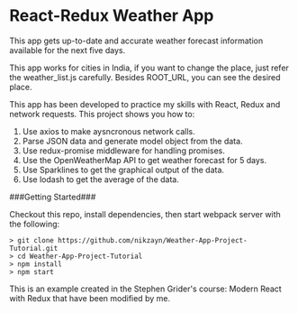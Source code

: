 # React-Redux Weather App

This app gets up-to-date and accurate weather forecast information available for the next five days. 

This app works for cities in India, if you want to change the place, just refer the weather_list.js carefully. Besides ROOT_URL, you can see the desired place.

This app has been developed to practice my skills with React, Redux and network requests. This project shows you how to:

1. Use axios to make aysncronous network calls.
2. Parse JSON data and generate model object from the data.
3. Use redux-promise middleware for handling promises.
4. Use the OpenWeatherMap API to get weather forecast for 5 days.
5. Use Sparklines to get the graphical output of the data.
6. Use lodash to get the average of the data.

###Getting Started###

Checkout this repo, install dependencies, then start webpack server with the following:

	> git clone https://github.com/nikzayn/Weather-App-Project-Tutorial.git
	> cd Weather-App-Project-Tutorial
	> npm install
	> npm start
	
This is an example created in the Stephen Grider's course: Modern React with Redux that have been modified by me.